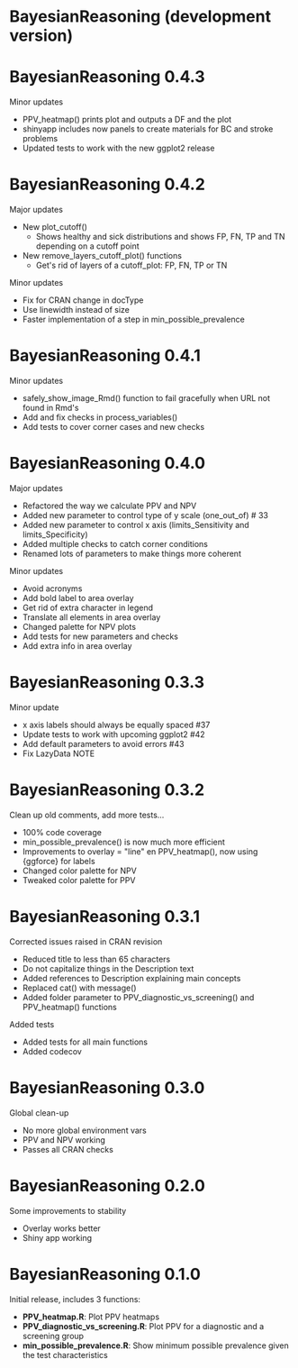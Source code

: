 # BayesianReasoning (development version)

# BayesianReasoning 0.4.3

Minor updates

* PPV_heatmap() prints plot and outputs a DF and the plot
* shinyapp includes now panels to create materials for BC and stroke problems
* Updated tests to work with the new ggplot2 release

# BayesianReasoning 0.4.2

Major updates  

* New plot_cutoff()  
  + Shows healthy and sick distributions and shows FP, FN, TP and TN depending on a cutoff point  
* New remove_layers_cutoff_plot() functions  
  + Get's rid of layers of a cutoff_plot: FP, FN, TP or TN  

Minor updates

* Fix for CRAN change in docType
* Use linewidth instead of size
* Faster implementation of a step in min_possible_prevalence


# BayesianReasoning 0.4.1

Minor updates

* safely_show_image_Rmd() function to fail gracefully when URL not found in Rmd's
* Add and fix checks in process_variables() 
* Add tests to cover corner cases and new checks


# BayesianReasoning 0.4.0

Major updates

* Refactored the way we calculate PPV and NPV
* Added new parameter to control type of y scale (one_out_of) # 33
* Added new parameter to control x axis (limits_Sensitivity and limits_Specificity)
* Added multiple checks to catch corner conditions
* Renamed lots of parameters to make things more coherent

Minor updates  

* Avoid acronyms
* Add bold label to area overlay
* Get rid of extra character in legend
* Translate all elements in area overlay
* Changed palette for NPV plots
* Add tests for new parameters and checks
* Add extra info in area overlay


# BayesianReasoning 0.3.3

Minor update  

* x axis labels should always be equally spaced #37
* Update tests to work with upcoming ggplot2 #42
* Add default parameters to avoid errors #43
* Fix LazyData NOTE

# BayesianReasoning 0.3.2

Clean up old comments, add more tests...

* 100% code coverage
* min_possible_prevalence() is now much more efficient
* Improvements to overlay = "line" en PPV_heatmap(), now using {ggforce} for labels
* Changed color palette for NPV
* Tweaked color palette for PPV


# BayesianReasoning 0.3.1

Corrected issues raised in CRAN revision

* Reduced title to less than 65 characters
* Do not capitalize things in the Description text
* Added references to Description explaining main concepts
* Replaced cat() with message()
* Added folder parameter to PPV_diagnostic_vs_screening() and PPV_heatmap() functions

Added tests

* Added tests for all main functions
* Added codecov



# BayesianReasoning 0.3.0

Global clean-up

* No more global environment vars
* PPV and NPV working
* Passes all CRAN checks

# BayesianReasoning 0.2.0

Some improvements to stability

* Overlay works better
* Shiny app working

# BayesianReasoning 0.1.0

Initial release, includes 3 functions:  

* **PPV_heatmap.R**: Plot PPV heatmaps  
* **PPV_diagnostic_vs_screening.R**: Plot PPV for a diagnostic and a screening group  
* **min_possible_prevalence.R**: Show minimum possible prevalence given the test characteristics  
